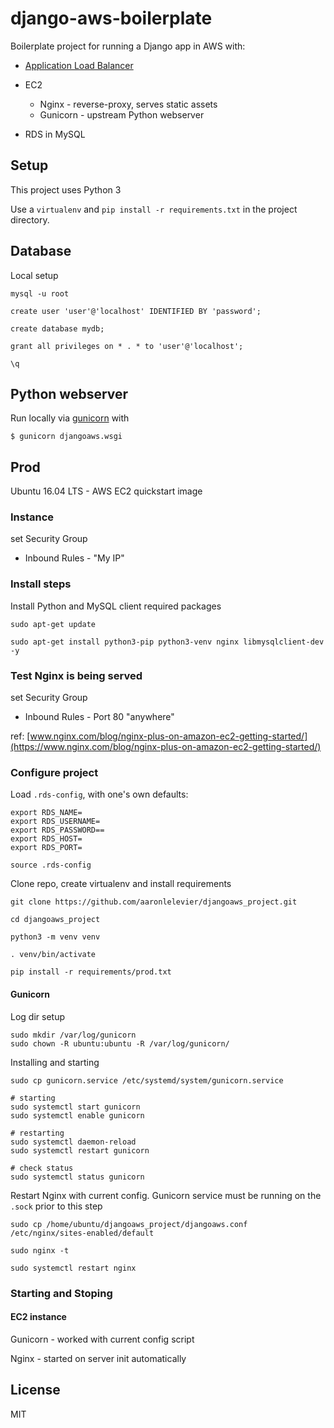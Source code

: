 # django-aws-boilerplate

Boilerplate project for running a Django app in AWS with:

- [Application Load Balancer](https://docs.aws.amazon.com/elasticloadbalancing/latest/application/introduction.html)
- EC2

	- Nginx - reverse-proxy, serves static assets
	- Gunicorn - upstream Python webserver

- RDS in MySQL

## Setup

This project uses Python 3

Use a `virtualenv` and `pip install -r requirements.txt` in the project directory.


## Database

Local setup

```
mysql -u root

create user 'user'@'localhost' IDENTIFIED BY 'password';

create database mydb;

grant all privileges on * . * to 'user'@'localhost';

\q
```

## Python webserver

Run locally via [gunicorn](https://gunicorn.org/) with

```
$ gunicorn djangoaws.wsgi
```

## Prod

Ubuntu 16.04 LTS - AWS EC2 quickstart image

### Instance

set Security Group

- Inbound Rules - "My IP"

### Install steps

Install Python and MySQL client required packages

```
sudo apt-get update

sudo apt-get install python3-pip python3-venv nginx libmysqlclient-dev -y
```

### Test Nginx is being served

set Security Group

- Inbound Rules - Port 80 "anywhere"

ref: [www.nginx.com/blog/nginx-plus-on-amazon-ec2-getting-started/](https://www.nginx.com/blog/nginx-plus-on-amazon-ec2-getting-started/)


### Configure project

Load `.rds-config`, with one's own defaults:

```
export RDS_NAME=
export RDS_USERNAME=
export RDS_PASSWORD==
export RDS_HOST=
export RDS_PORT=
```

```
source .rds-config
```

Clone repo, create virtualenv and install requirements

```
git clone https://github.com/aaronlelevier/djangoaws_project.git

cd djangoaws_project

python3 -m venv venv

. venv/bin/activate

pip install -r requirements/prod.txt
```

#### Gunicorn

Log dir setup

```
sudo mkdir /var/log/gunicorn
sudo chown -R ubuntu:ubuntu -R /var/log/gunicorn/
```

Installing and starting

```
sudo cp gunicorn.service /etc/systemd/system/gunicorn.service

# starting
sudo systemctl start gunicorn
sudo systemctl enable gunicorn

# restarting
sudo systemctl daemon-reload
sudo systemctl restart gunicorn

# check status
sudo systemctl status gunicorn
```

Restart Nginx with current config. Gunicorn service must be running on the `.sock` prior to this step

```
sudo cp /home/ubuntu/djangoaws_project/djangoaws.conf /etc/nginx/sites-enabled/default

sudo nginx -t

sudo systemctl restart nginx
```

### Starting and Stoping

#### EC2 instance

Gunicorn - worked with current config script

Nginx - started on server init automatically

## License

MIT
